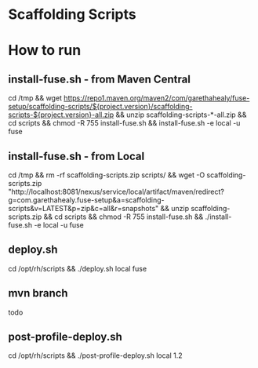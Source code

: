 # Scaffolding Scripts

# How to run
## install-fuse.sh - from Maven Central
cd /tmp &&
    wget https://repo1.maven.org/maven2/com/garethahealy/fuse-setup/scaffolding-scripts/${project.version}/scaffolding-scripts-${project.version}-all.zip &&
    unzip scaffolding-scripts-*-all.zip &&
    cd scripts &&
    chmod -R 755 install-fuse.sh &&
    install-fuse.sh -e local -u fuse

## install-fuse.sh - from Local
cd /tmp &&
    rm -rf scaffolding-scripts.zip scripts/ &&
    wget -O scaffolding-scripts.zip "http://localhost:8081/nexus/service/local/artifact/maven/redirect?g=com.garethahealy.fuse-setup&a=scaffolding-scripts&v=LATEST&p=zip&c=all&r=snapshots" &&
    unzip scaffolding-scripts.zip &&
    cd scripts &&
    chmod -R 755 install-fuse.sh &&
    ./install-fuse.sh -e local -u fuse

## deploy.sh
cd /opt/rh/scripts &&
    ./deploy.sh local fuse

## mvn branch
todo

## post-profile-deploy.sh
cd /opt/rh/scripts &&
    ./post-profile-deploy.sh local 1.2
